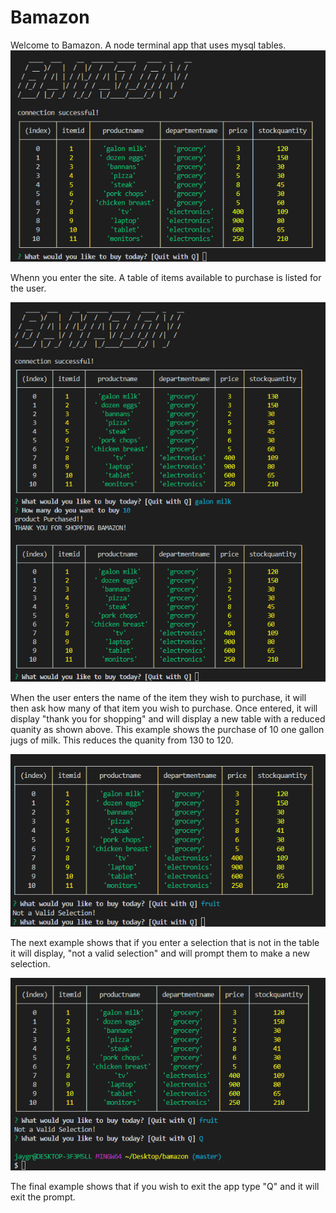 # Bamazon
Welcome to Bamazon.  A node terminal app that uses mysql tables.
![Bamazon](bamazon1.PNG)


Whenn you enter the site.  A table of items available to purchase is listed for the user.

![Bamazon](bamazon2.PNG)

When the user enters the name of the item they wish to purchase, it will then ask how many of that item you wish to purchase.
Once entered, it will display "thank you for shopping" and will display a new table with a reduced quanity as shown above.
This example shows the purchase of 10 one gallon jugs of milk.  This reduces the quanity from 130 to 120.

![Bamazon](bamazon3.PNG)

The next example shows that if you enter a selection that is not in the table it will display, "not a valid selection" and will prompt them to make a new selection.


![Bamazon](bamazon_q.PNG)

The final example shows that if you wish to exit the app type "Q" and it will exit the prompt.
